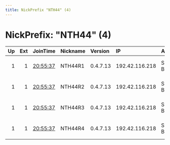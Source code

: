 ```yaml
---
title: NickPrefix "NTH44" (4)
---
```


# NickPrefix: "NTH44" (4)

|   Up |   Ext | JoinTime                                                                                              | Nickname   | Version   | IP             | AS        | CC   |   ORp |   Dirp | OS   | Contact                            |   eFamMembers |
|-----:|------:|:------------------------------------------------------------------------------------------------------|:-----------|:----------|:---------------|:----------|:-----|------:|-------:|:-----|:-----------------------------------|--------------:|
|    1 |     1 | [20:55:37](https://nusenu.github.io/OrNetStats/w/relay/9ECF8F065C79FC213A1BF6C1AA2D8CBCC9368F92.html) | NTH44R1    | 0.4.7.13  | 192.42.116.218 | SURF B.V. | nl   |  9000 |      0 | BSD  | email:mail nothingtohide.nl url:no |           173 |
|    1 |     1 | [20:55:37](https://nusenu.github.io/OrNetStats/w/relay/D35427E607554F1DE8C876A6A8CF3904B1A94175.html) | NTH44R2    | 0.4.7.13  | 192.42.116.218 | SURF B.V. | nl   |  9001 |      0 | BSD  | email:mail nothingtohide.nl url:no |           173 |
|    1 |     1 | [20:55:37](https://nusenu.github.io/OrNetStats/w/relay/B05AC4E8B1E12A9FA9527E4BFA6D2A728931D34A.html) | NTH44R3    | 0.4.7.13  | 192.42.116.218 | SURF B.V. | nl   |  9002 |      0 | BSD  | email:mail nothingtohide.nl url:no |           173 |
|    1 |     1 | [20:55:37](https://nusenu.github.io/OrNetStats/w/relay/256C20C075492C069FBD48C8D84DC1CDF3EBA64E.html) | NTH44R4    | 0.4.7.13  | 192.42.116.218 | SURF B.V. | nl   |  9003 |      0 | BSD  | email:mail nothingtohide.nl url:no |           173 |
